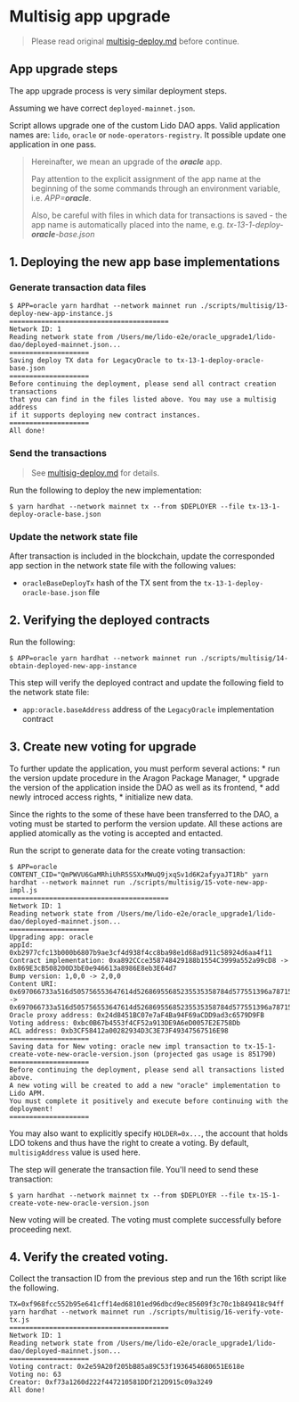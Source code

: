 # Multisig app upgrade

> Please read original [multisig-deploy.md](multisig-deploy.md) before continue.

## App upgrade steps

The app upgrade process is very similar deployment steps.

Assuming we have correct `deployed-mainnet.json`.

Script allows upgrade one of the custom Lido DAO apps. Valid application names are: `lido`, `oracle` or `node-operators-registry`. It possible update one application in one pass.

> Hereinafter, we mean an upgrade of the _**oracle**_ app.
>
> Pay attention to the explicit assignment of the app name at the beginning of the some commands through an environment variable, i.e. _APP=**oracle**_.
>
> Also, be careful with files in which data for transactions is saved - the app name is automatically placed into the name, e.g. _tx-13-1-deploy-**oracle**-base.json_

## 1. Deploying the new app base implementations

### Generate transaction data files

```text
$ APP=oracle yarn hardhat --network mainnet run ./scripts/multisig/13-deploy-new-app-instance.js
========================================
Network ID: 1
Reading network state from /Users/me/lido-e2e/oracle_upgrade1/lido-dao/deployed-mainnet.json...
====================
Saving deploy TX data for LegacyOracle to tx-13-1-deploy-oracle-base.json
====================
Before continuing the deployment, please send all contract creation transactions
that you can find in the files listed above. You may use a multisig address
if it supports deploying new contract instances.
====================
All done!
```

### Send the transactions

> See [multisig-deploy.md](multisig-deploy.md#send-the-transactions) for details.

Run the following to deploy the new implementation:

```text
$ yarn hardhat --network mainnet tx --from $DEPLOYER --file tx-13-1-deploy-oracle-base.json
```

### Update the network state file

After transaction is included in the blockchain, update the corresponded app section in the network
state file with the following values:

* `oracleBaseDeployTx` hash of the TX sent from the `tx-13-1-deploy-oracle-base.json` file

## 2. Verifying the deployed contracts

Run the following:

```text
$ APP=oracle yarn hardhat --network mainnet run ./scripts/multisig/14-obtain-deployed-new-app-instance
```

This step will verify the deployed contract and update the following field to the network state file:

* `app:oracle.baseAddress` address of the `LegacyOracle` implementation contract

## 3. Create new voting for upgrade

To further update the application, you must perform several actions:
    * run the version update procedure in the Aragon Package Manager,
    * upgrade the version of the application inside the DAO as well as its frontend,
    * add newly introced access rights,
    * initialize new data.

Since the rights to the some of these have been transferred to the DAO, a voting must be started to
perform the version update. All these actions are applied atomically as the voting is accepted and
entacted.

Run the script to generate data for the create voting transaction:

```text
$ APP=oracle CONTENT_CID="QmPWVU6GaMRhiUhR5SSXxMWuQ9jxqSv1d6K2afyyaJT1Rb" yarn hardhat --network mainnet run ./scripts/multisig/15-vote-new-app-impl.js
========================================
Network ID: 1
Reading network state from /Users/me/lido-e2e/oracle_upgrade1/lido-dao/deployed-mainnet.json...
====================
Upgrading app: oracle
appId: 0xb2977cfc13b000b6807b9ae3cf4d938f4cc8ba98e1d68ad911c58924d6aa4f11
Contract implementation: 0xa892CCce358748429188b1554C3999a552a99cD8 -> 0x869E3cB508200D3bE0e946613a8986E8eb3E64d7
Bump version: 1,0,0 -> 2,0,0
Content URI: 0x697066733a516d505756553647614d52686955685235535358784d577551396a787153763164364b3261667979614a54315262 -> 0x697066733a516d505756553647614d52686955685235535358784d577551396a787153763164364b3261667979614a54315262
Oracle proxy address: 0x24d8451BC07e7aF4Ba94F69aCDD9ad3c6579D9FB
Voting address: 0xbc0B67b4553f4CF52a913DE9A6eD0057E2E758Db
ACL address: 0xb3CF58412a00282934D3C3E73F49347567516E98
====================
Saving data for New voting: oracle new impl transaction to tx-15-1-create-vote-new-oracle-version.json (projected gas usage is 851790)
====================
Before continuing the deployment, please send all transactions listed above.
A new voting will be created to add a new "oracle" implementation to Lido APM.
You must complete it positively and execute before continuing with the deployment!
====================
```

You may also want to explicitly specify `HOLDER=0x...`, the account that holds LDO tokens and thus
have the right to create a voting. By default, `multisigAddress` value is used here.

The step will generate the transaction file. You'll need to send these transaction:

```text
$ yarn hardhat --network mainnet tx --from $DEPLOYER --file tx-15-1-create-vote-new-oracle-version.json
```

New voting will be created. The voting must complete successfully before proceeding next.

## 4. Verify the created voting.

Collect the transaction ID from the previous step and run the 16th script like the following.

```
TX=0xf968fcc552b95e641cff14ed68101ed96dbcd9ec85609f3c70c1b849418c94ff yarn hardhat --network mainnet run ./scripts/multisig/16-verify-vote-tx.js
========================================
Network ID: 1
Reading network state from /Users/me/lido-e2e/oracle_upgrade1/lido-dao/deployed-mainnet.json...
====================
Voting contract: 0x2e59A20f205bB85a89C53f1936454680651E618e
Voting no: 63
Creator: 0xf73a1260d222f447210581DDf212D915c09a3249
All done!
```
